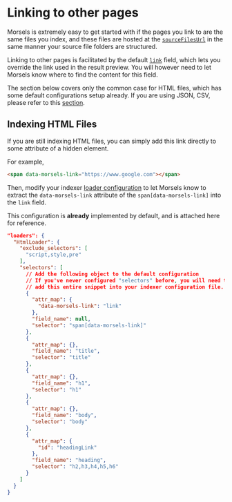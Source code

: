# Linking to other pages

Morsels is extremely easy to get started with if the pages you link to are the same files you index, and these files are hosted at the [`sourceFilesUrl`](./search_configuration.md#base-url) in the same manner your source file folders are structured.

Linking to other pages is facilitated by the default [`link`](./indexer/fields.md#default-field-configuration) field, which lets you override the link used in the result preview. You will however need to let Morsels know where to find the content for this field.

The section below covers only the common case for HTML files, which has some default configurations setup already. If you are using JSON, CSV, please refer to this [section](./indexer/indexing.md#indexing-multiple-files-under-one-document).

## Indexing HTML Files

If you are still indexing HTML files, you can simply add this link directly to some attribute of a hidden element.

For example,

```html
<span data-morsels-link="https://www.google.com"></span>
```

Then, modify your indexer [loader configuration](./indexer/indexing.md#html-files-loadershtmlloader) to let Morsels know to extract the `data-morsels-link` attribute of the `span[data-morsels-link]` into the `link` field.

This configuration is **already** implemented by default, and is attached here for reference.

```json
"loaders": {
  "HtmlLoader": {
    "exclude_selectors": [
      "script,style,pre"
    ],
    "selectors": [
      // Add the following object to the default configuration
      // If you've never configured "selectors" before, you will need to
      // add this entire snippet into your indexer configuration file.
      {
        "attr_map": {
          "data-morsels-link": "link"
        },
        "field_name": null,
        "selector": "span[data-morsels-link]"
      },
      {
        "attr_map": {},
        "field_name": "title",
        "selector": "title"
      },
      {
        "attr_map": {},
        "field_name": "h1",
        "selector": "h1"
      },
      {
        "attr_map": {},
        "field_name": "body",
        "selector": "body"
      },
      {
        "attr_map": {
          "id": "headingLink"
        },
        "field_name": "heading",
        "selector": "h2,h3,h4,h5,h6"
      }
    ]
  }
}
```
